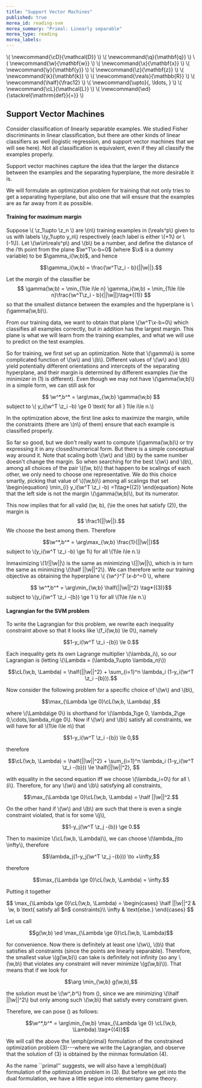 ```yaml
---
title: "Support Vector Machines"
published: true
morea_id: reading-svm
morea_summary: "Primal: Linearly separable"
morea_type: reading
morea_labels:
---
```

\\( \newcommand{\cD}{\mathcal{D}} \\)
\\( \newcommand{\q}{\mathbf{q}} \\)
\\( \newcommand{\w}{\mathbf{w}} \\)
\\( \newcommand{\x}{\mathbf{x}} \\)
\\( \newcommand{\y}{\mathbf{y}} \\)
\\( \newcommand{\z}{\mathbf{z}} \\)
\\( \newcommand{\k}{\mathbf{k}} \\)
\\( \newcommand{\reals}{\mathbb{R}} \\)
\\( \newcommand{\half}{\frac12} \\)
\\( \newcommand{\upto}{, \ldots, } \\)
\\( \newcommand{\cL}{\mathcal{L}} \\)
\\( \newcommand{\ed}{\stackrel{\mathrm{def}}{=}} \\)


## Support Vector Machines 
Consider classification of linearly separable examples.  We studied
Fisher discriminants in linear classification, but there are other
kinds of linear classifiers as well (logistic regression, and support
vector machines that we will see here).  Not all classification is
equivalent, even if they all classify the examples properly. 

Support vector machines capture the idea that the larger the
distance between the examples and the separating hyperplane, the more
desirable it is.

We will formulate an optimization problem for training that not only
tries to get a separating hyperplane, but also one that will ensure
that the examples are as far away from it as possible. 


#### Training for maximum margin
Suppose \\( \z_1\upto \z_n \\\) are \\(n\\\)
training examples in \(\reals^p\\) given to us with labels \\(y_1\upto y_n\\)
respectively (each label is either \\(+1\\) or \\(-1\\)). Let \\(\w\in\reals^p\\)
and \\(b\\) be a number, and define the distance of the $i'$th point from the plane $\w^T\x-b=0$ (where $\x$ is a dummy variable) to be $\gamma_i(\w,b)$, and
hence

$$\gamma_i(\w,b) = \frac{\w^T\z_i - b}{||\w||}.$$

Let the _margin_ of the classifier be
$$
\gamma(\w,b) = \min_{1\le i\le n} \gamma_i(\w,b) = \min_{1\le i\le n}\frac{\w^T\z_i - b}{||\w||}\tag*{(1)}
$$
so that the smallest distance between the examples and the hyperplane
is \\(\gamma(\w,b)\\).

From our training data, we want to obtain that plane \\(\w^T\x-b=0\\) which
classifies all examples correctly, but in addition has the largest
margin. This plane is what we will learn from the training examples, and
what we will use to predict on the test examples. 

So for training, we first set up an optimization. Note that \\(\gamma\\)
is some complicated function of \\(\w\\) and \\(b\\). Different values of
\\(\w\\) and \\(b\\) yield potentially different orientations and
intercepts of the separating hyperplane, and their margin is
determined by different examples (\ie the minimizer
in (1) is different).  Even though we may not have
\\(\gamma(\w,b)\\) in a simple form, we can still ask for

$$
\w^*,b^* = \arg\max_{\w,b} \gamma(\w,b)
$$
subject to \\( y_i(\w^T \z_i -b) \ge 0 \text{ for all } 1\le i\le n.\\)

In the optimization above, the first line asks to maximize the margin,
while the constraints (there are \\(n\\) of them) ensure that each
example is classified properly.

So far so good, but we don't really want to compute \\(\gamma(\w,b)\\\) or
try expressing it in any closed/numerical form. But there is a simple
conceptual way around it. Note that scaling both \\(\w\\) and \\(b\\) by the same
number doesn't change the margin. So when searching for the best \\(\w\\) and
\\(b\\), among all choices of the pair \\((\w, b)\\) that happen to be scalings
of each other, we only need to choose one representative. We do this choice
smartly, picking that value of \\((\w,b)\\) among all scalings that set
\begin{equation}
\min_{i} y_i(\w^T \z_i -b) =1\tag*{(2)}
\end{equation}
Note that the left side is not the margin \\(\gamma(\w,b)\\), but its numerator.


This now implies that for all valid \(\w, b\), (\ie the ones hat satisfy (2)),
the margin is
$$ \frac1{||\w||}.$$ 
We choose the best among them. Therefore

$$\w^*,b^* = \arg\max_{\w,b} \frac{1}{||\w||}$$
subject to \\(y_i(\w^T \z_i -b) \ge 1\\) for all \\(1\le i\le n.\\)

Inmaximizing \\(1/||\w||\\) is the same as minimizing \\(||\w||\\), which is in turn
the same as minimizing \\(\half ||\w||^2\\). We can therefore write our training
objective as obtaining the hyperplane \\( {\w^*}^T \x-b^*=0 \\), where 

$$  \w^*,b^* = \arg\min_{\w,b} \half{||\w||^2} \tag*{(3)}$$
subject to \\(y_i(\w^T \z_i -{b}) \ge 1 \\) for all \\(1\le i\le n.\\)


#### Lagrangian for the SVM problem
To write the Lagrangian for this problem, we rewrite each inequality
constraint above so that it looks like \\(f_i(\w,b) \le 0\\), namely

$$1-y_i(\w^T \z_i -{b}) \le 0.$$

Each inequality gets its own Lagrange multiplier \\(\lambda_i\\), so our
Lagrangian is (letting \\(\Lambda = (\lambda_1\upto \lambda_n)\\))

$$\cL(\w,b, \Lambda) = \half{||\w||^2} + \sum_{i=1}^n \lambda_i (1-y_i(\w^T \z_i -{b})).$$

Now consider the following problem for a specific choice of \\(\w\\) and \\(b\\),

$$\max_{\Lambda \ge 0}\cL(\w,b, \Lambda) ,$$

where \\(\Lambda\ge 0\\) is shorthand for \\(\lambda_1\ge 0, \lambda_2\ge
0,\cdots,\lambda_n\ge 0\\). Now if \\(\w\\) and \\(b\\) satisfy all constraints,
we will have for all \\(1\le i\le n\\) that

$$1-y_i(\w^T \z_i -{b}) \le 0,$$

therefore 

$$\cL(\w,b, \Lambda) = \half{||\w||^2} + \sum_{i=1}^n \lambda_i (1-y_i(\w^T \z_i -{b})) \le \half{||\w||^2}, $$

with equality in the second equation iff we choose \\(\lambda_i=0\\) for all \\(i\\). Therefore, for any  \\(\w\\) and \\(b\\) satisfying all constraints,

$$\max_{\Lambda \ge 0}\cL(\w,b, \Lambda)  = \half ||\w||^2.$$

On the other hand if \\(\w\\) and \\(b\\) are such that there is even a single
constraint violated, that is for some \\(j\\),

$$1-y_j(\w^T \z_j -{b}) \ge 0.$$

Then to maximize \\(\cL(\w,b, \Lambda)\\), we can choose \\(\lambda_j\to \infty\\),
therefore

$$\lambda_j(1-y_j(\w^T \z_j -{b})) \to +\infty,$$

therefore

$$\max_{\Lambda \ge 0}\cL(\w,b, \Lambda)  = \infty.$$

Putting it together

$$
\max_{\Lambda \ge 0}\cL(\w,b, \Lambda)  =
\begin{cases}
\half ||\w||^2 & \w, b \text{ satisfy all $n$ constraints}\\
\infty & \text{else.}
\end{cases}
$$

Let us call 

$$g(\w,b) \ed \max_{\Lambda \ge 0}\cL(\w,b, \Lambda)$$

for convenience. Now there is definitely at least one \\(\w\\), \\(b\\) that
satisfies all constraints (since the points are linearly
separable). Therefore, the smallest value \\(g(\w,b)\\) can take is
definitely not infinity (so any \\(\w,b\\) that violates any constraint
will never minimize \\(g(\w,b)\\)). That means that if we look for

$$\arg \min_{\w,b} g(\w,b),$$

the solution must be \\(\w^*,b^*\\) from (), since we are
minimizing \\(\half ||\w||^2\\) but only among such \\(\w,b\\) that satisfy
every constraint given.

Therefore, we can pose () as follows:

$$\w^*,b^* = \arg\min_{\w,b} \max_{\Lambda \ge 0} \cL(\w,b, \Lambda).\tag*{(4)}$$


We will call the above the \emph{primal} formulation of the
constrained optimization problem (3)---where we write the Lagrangian,
and observe that the solution of (3) is
obtained by the minmax formulation (4).


As the name ``primal'' suggests, we will also have a \emph{dual}
formulation of the optimization problem in (3). But before
we get into the dual formulation, we have a little segue into elementary
game theory.
